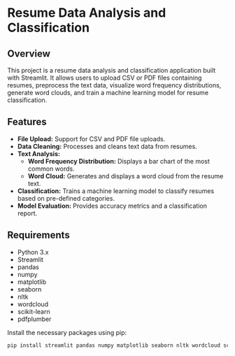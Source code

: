 # Resume Data Analysis and Classification

## Overview

This project is a resume data analysis and classification application built with Streamlit. It allows users to upload CSV or PDF files containing resumes, preprocess the text data, visualize word frequency distributions, generate word clouds, and train a machine learning model for resume classification.

## Features

- **File Upload:** Support for CSV and PDF file uploads.
- **Data Cleaning:** Processes and cleans text data from resumes.
- **Text Analysis:**
  - **Word Frequency Distribution:** Displays a bar chart of the most common words.
  - **Word Cloud:** Generates and displays a word cloud from the resume text.
- **Classification:** Trains a machine learning model to classify resumes based on pre-defined categories.
- **Model Evaluation:** Provides accuracy metrics and a classification report.

## Requirements

- Python 3.x
- Streamlit
- pandas
- numpy
- matplotlib
- seaborn
- nltk
- wordcloud
- scikit-learn
- pdfplumber

Install the necessary packages using pip:

```bash
pip install streamlit pandas numpy matplotlib seaborn nltk wordcloud scikit-learn pdfplumber
